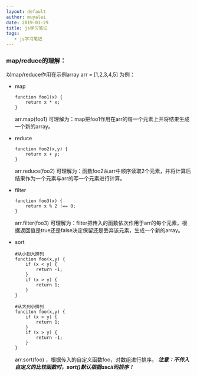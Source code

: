 ```yaml
---
layout: default
author: muyalei
date: 2019-01-29
title: js学习笔记
tags:
   - js学习笔记
---
```



### map/reduce的理解：

以map/reduce作用在示例array  arr = [1,2,3,4,5] 为例：

- map
  ```
  function foo1(x) {
      return x * x;
  }
  ```
  arr.map(foo1) 可理解为：map把foo1作用在arr的每一个元素上并将结果生成一个新的array。

- reduce
  ```
  function foo2(x,y) {
      return x + y;
  }
  ```
  arr.reduce(foo2) 可理解为：函数foo2从arr中顺序读取2个元素，并将计算后结果作为一个元素与arr的写一个元素进行计算。

- filter
  ```
  function foo3(x) {
      return x % 2 !== 0;
  }
  ```
  arr.filter(foo3) 可理解为：filter把传入的函数依次作用于arr的每个元素，根据返回值是true还是false决定保留还是丢弃该元素，生成一个新的array。

- sort
  ```
  #从小到大排列
  function foo(x,y) {
      if (x < y) {
          return -1;
      }
      if (x > y) {
          return 1;
      }
  }
  
  #从大到小排列
  funciton foo(x,y) {
      if (x < y) {
          return 1;
      }
      if (x > y) {
          return -1;
      }
  }
  ```
  arr.sort(foo) ，根据传入的自定义函数foo，对数组进行排序。
  ***注意：不传入自定义的比较函数时，sort()默认根据ascii码排序！***






